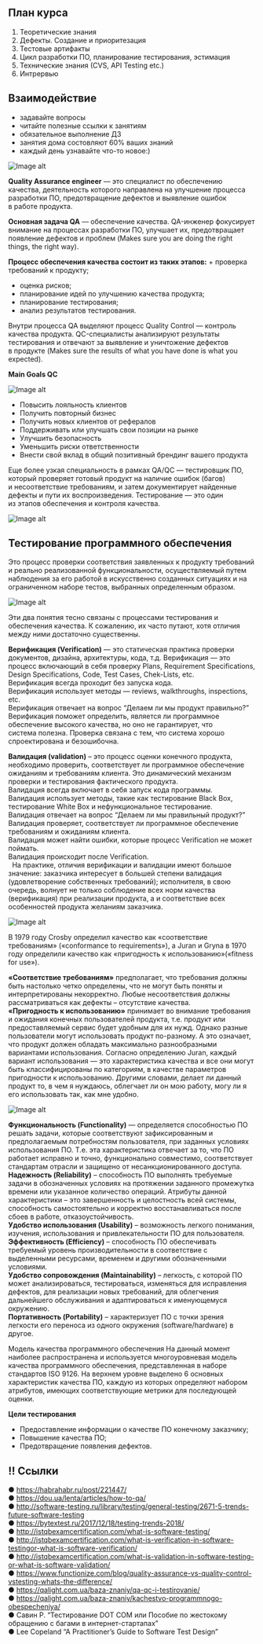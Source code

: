 План курса
---------------

1. Теоретические знания
2. Дефекты. Создание и приоритезация
3. Тестовые артифакты
4. Цикл разработки ПО, планирование тестирования, эстимация
5. Технические знания (СVS, API Testing etc.)
6. Интрервью 

Взаимодействие
---------------

+ задавайте вопросы
+ читайте полезные ссылки к занятиям
+ обязательное выполнение ДЗ
+ занятия дома состовляют 60% ваших знаний
+ каждый день узнавайте что-то новое:) 

![Image alt](https://github.com/SofiiaZ/A-LEVEL/blob/master/WhoAreYou.jpg)

**Quality Assurance engineer** — это специалист по обеспечению качества, деятельность которого направлена на улучшение процесса разработки ПО, предотвращение дефектов и выявление ошибок в работе продукта.

**Основная задача QA** — обеспечение качества. QA-инженер фокусирует внимание на процессах разработки ПО, улучшает их, предотвращает появление дефектов и проблем (Makes sure you are doing the right things, the right way).

**Процесс обеспечения качества состоит из таких этапов:**
+ проверка требований к продукту;
+ оценка рисков;
+ планирование идей по улучшению качества продукта;
+ планирование тестирования;
+ анализ результатов тестирования.

Внутри процесса QA выделяют процесс Quality Control — контроль качества продукта. QC-специалисты анализируют результаты тестирования и отвечают за выявление и уничтожение дефектов в продукте (Makes sure the results of what you have done is what you expected).

**Main Goals QC**

![Image alt](https://github.com/SofiiaZ/A-LEVEL/blob/master/QC.jpg)

+ Повысить лояльность клиентов 
+ Получить повторный бизнес 
+ Получить новых клиентов от рефералов 
+ Поддерживать или улучшать свои позиции на рынке 
+ Улучшить безопасность 
+ Уменьшить риски ответственности 
+ Внести свой вклад в общий позитивный брендинг вашего продукта

Еще более узкая специальность в рамках QA/QC — тестировщик ПО, который проверяет готовый продукт на наличие ошибок (багов) и несоответствие требованиям, и затем документирует найденные дефекты и пути их воспроизведения. Тестирование — это один из этапов обеспечения и контроля качества.

![Image alt](https://github.com/SofiiaZ/A-LEVEL/blob/master/QA_QC.jpg)

Тестирование программного обеспечения
-------
Это процесс проверки соответствия заявленных к продукту требований и реально реализованной функциональности, осуществляемый путем наблюдения за его работой в искусственно созданных ситуациях и на ограниченном наборе тестов, выбранных определенным образом.

![Image alt](https://github.com/SofiiaZ/A-LEVEL/blob/master/VV.jpg)

Эти два понятия тесно связаны с процессами тестирования и обеспечения качества. К сожалению, их часто путают, хотя отличия между ними достаточно существенны.   
     
**Верификация (Verification)** — это статическая практика проверки документов, дизайна, архитектуры, кода, т.д.
Верификация — это процесс включающий в себя проверку Plans, Requirement Specifications, Design Specifications, Code, Test Cases, Chek-Lists, etc.    
Верификация всегда проходит без запуска кода.    
Верификация использует методы — reviews, walkthroughs, inspections, etc.    
Верификация отвечает на вопрос “Делаем ли мы продукт правильно?”    
Верификация поможет определить, является ли программное обеспечение высокого качества, но оно не гарантирует, что система полезна.     Проверка связана с тем, что система хорошо спроектирована и безошибочна.      

**Валидация (validation)** – это процесс оценки конечного продукта, необходимо проверить, соответствует ли программное обеспечение ожиданиям и требованиям клиента. Это динамический механизм проверки и тестирования фактического продукта.     
Валидация всегда включает в себя запуск кода программы.    
Валидация использует методы, такие как тестирование Black Box, тестирование White Box и нефункциональное тестирование.    
Валидация отвечает на вопрос “Делаем ли мы правильный продукт?”    
Валидация проверяет, соответствует ли программное обеспечение требованиям и ожиданиям клиента.     
Валидация может найти ошибки, которые процесс Verification не может поймать.     
Валидация происходит после Verification.     
 
На практике, отличия верификации и валидации имеют большое значение: заказчика интересует в большей степени валидация (удовлетворение собственных требований); исполнителя, в свою очередь, волнует не только соблюдение всех норм качества (верификация) при реализации продукта, а и соответствие всех особенностей продукта желаниям заказчика.

![Image alt](https://github.com/SofiiaZ/A-LEVEL/blob/master/Quality.jpg)

В 1979 году Crosby определил качество как «соответствие требованиям» («conformance to requirements»), а Juran и Gryna в 1970 году определили качество как «пригодность к использованию»(«fitness for use»).     

**«Соответствие требованиям»** предполагает, что требования должны быть настолько четко определены, что не могут быть поняты и интерпретированы некорректно. Любые несоответствия должны рассматриваться как дефекты – отсутствие качества.      
**«Пригодность к использованию»** принимает во внимание требования и ожидания конечных пользователей продукта, т.е. продукт или предоставляемый сервис будет удобным для их нужд. Однако разные пользователи могут использовать продукт по-разному. А это означает, что продукт должен обладать максимально разнообразными вариантами использования. Согласно определению Juran, каждый вариант использования — это характеристика качества и все они могут быть классифицированы по категориям, в качестве параметров пригодности к использованию. Другими словами, делает ли данный продукт то, в чем я нуждаюсь, облегчает ли он мою работу, могу ли я его использовать так, как мне удобно.      

![Image alt](https://github.com/SofiiaZ/A-LEVEL/blob/master/Char.jpg)

**Функциональность (Functionality)** — определяется способностью ПО решать задачи, которые соответствуют зафиксированным и предполагаемым потребностям пользователя, при заданных условиях использования ПО. Т.е. эта характеристика отвечает за то, что ПО работает исправно и точно, функционально совместимо, соответствует стандартам отрасли и защищено от несанкционированного доступа.   
**Надежность (Reliability)** – способность ПО выполнять требуемые задачи в обозначенных условиях на протяжении заданного промежутка времени или указанное количество операций. Атрибуты данной характеристики – это завершенность и целостность всей системы, способность самостоятельно и корректно восстанавливаться после сбоев в работе, отказоустойчивость.   
**Удобство использования (Usability)** – возможность легкого понимания, изучения, использования и привлекательности ПО для пользователя.    
**Эффективность (Efficiency)** – способность ПО обеспечивать требуемый уровень производительности в соответствие с выделенными ресурсами, временем и другими обозначенными условиями.    
**Удобство сопровождения (Maintainability)** – легкость, с которой ПО может анализироваться, тестироваться, изменяться для исправления дефектов, для реализации новых требований, для облегчения дальнейшего обслуживания и адаптироваться к именующемуся окружению.    
**Портативность (Portability)** – характеризует ПО с точки зрения легкости его переноса из одного окружения (software/hardware) в другое.    

Модель качества программного обеспечения
На данный момент наиболее распространена и используется многоуровневая модель качества программного обеспечения, представленная в наборе стандартов ISO 9126. На верхнем уровне выделено 6 основных характеристик качества ПО, каждую из которых определяют набором атрибутов, имеющих соответствующие метрики для последующей оценки.

**Цели тестирования**
+ Предоставление информации о качестве ПО конечному заказчику;
+ Повышение качества ПО;
+ Предотвращение появления дефектов.

:bangbang: Ссылки
---------------
● https://habrahabr.ru/post/221447/    
● https://dou.ua/lenta/articles/how-to-qa/    
● http://software-testing.ru/library/testing/general-testing/2671-5-trends-future-software-testing     
● https://bytextest.ru/2017/12/18/testing-trends-2018/     
● http://istqbexamcertification.com/what-is-software-testing/      
● http://istqbexamcertification.com/what-is-verification-in-software-testingor-what-is-software-verification/      
● http://istqbexamcertification.com/what-is-validation-in-software-testing-or-what-is-software-validation/    
● https://www.functionize.com/blog/quality-assurance-vs-quality-control-vstesting-whats-the-difference/       
● https://qalight.com.ua/baza-znaniy/qa-qc-i-testirovanie/      
● https://qalight.com.ua/baza-znaniy/kachestvo-programmnogo-obespecheniya/     
● Савин Р. “Тестирование DOT COM или Пособие по жестокому обращению с багами в интернет-стартапах”      
● Lee Copeland “A Practitioner’s Guide to Software Test Design”      
